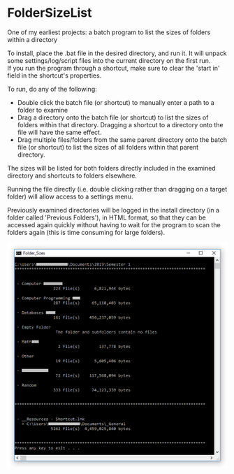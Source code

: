 # FolderSizeList
One of my earliest projects: a batch program to list the sizes of folders within a directory

To install, place the .bat file in the desired directory, and run it. It will unpack some settings/log/script files into the current directory on the first run.  
If you run the program through a shortcut, make sure to clear the 'start in' field in the shortcut's properties.

To run, do any of the following:
 - Double click the batch file (or shortcut) to manually enter a path to a folder to examine
 - Drag a directory onto the batch file (or shortcut) to list the sizes of folders within that directory. Dragging a shortcut to a directory onto the file will have the same effect.
 - Drag multiple files/folders from the same parent directory onto the batch file (or shortcut) to list the sizes of all folders within that parent directory.

The sizes will be listed for both folders directly included in the examined directory and shortcuts to folders elsewhere.

Running the file directly (i.e. double clicking rather than dragging on a target folder) will allow access to a settings menu.

Previously examined directories will be logged in the install directory (in a folder called 'Previous Folders'), in HTML format, so that they can be accessed again quickly without having to wait for the program to scan the folders again (this is time consuming for large folders).

![A redacted example of the program in use](ExampleUse.png)
